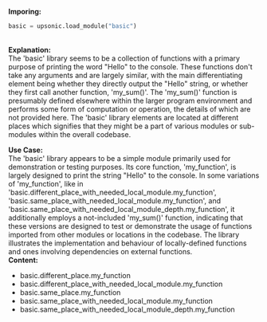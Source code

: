 <b class="custom_code_highlight_green">Imporing:</b><br>
```python
basic = upsonic.load_module("basic")
```
<br><b class="custom_code_highlight_green">Explanation:</b><br>The 'basic' library seems to be a collection of functions with a primary purpose of printing the word "Hello" to the console. These functions don't take any arguments and are largely similar, with the main differentiating element being whether they directly output the "Hello" string, or whether they first call another function, 'my_sum()'. The 'my_sum()' function is presumably defined elsewhere within the larger program environment and performs some form of computation or operation, the details of which are not provided here. The 'basic' library elements are located at different places which signifies that they might be a part of various modules or sub-modules within the overall codebase.

<b class="custom_code_highlight_green">Use Case:</b><br>The 'basic' library appears to be a simple module primarily used for demonstration or testing purposes. Its core function, 'my_function', is largely designed to print the string "Hello" to the console. In some variations of 'my_function', like in 'basic.different_place_with_needed_local_module.my_function', 'basic.same_place_with_needed_local_module.my_function', and 'basic.same_place_with_needed_local_module_depth.my_function', it additionally employs a not-included 'my_sum()' function, indicating that these versions are designed to test or demonstrate the usage of functions imported from other modules or locations in the codebase. The library illustrates the implementation and behaviour of locally-defined functions and ones involving dependencies on external functions.
<br><b class="custom_code_highlight_green">Content:</b><br>
  - basic.different_place.my_function
  - basic.different_place_with_needed_local_module.my_function
  - basic.same_place.my_function
  - basic.same_place_with_needed_local_module.my_function
  - basic.same_place_with_needed_local_module_depth.my_function
